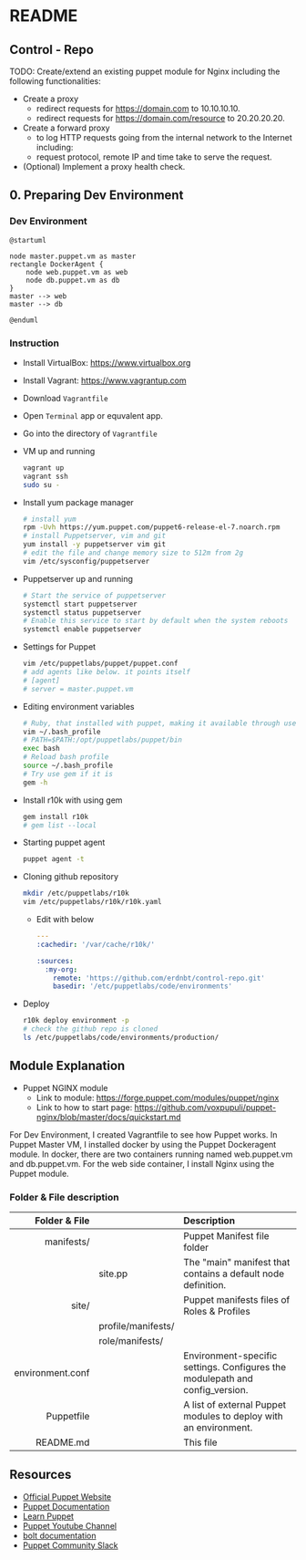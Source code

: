 # README

## Control - Repo

TODO: Create/extend an existing puppet module for Nginx including the following functionalities:

- Create a proxy
  - redirect requests for https://domain.com to 10.10.10.10.
  - redirect requests for https://domain.com/resource to 20.20.20.20.
- Create a forward proxy
  - to log HTTP requests going from the internal network to the Internet including:
  - request protocol, remote IP and time take to serve the request.
- (Optional) Implement a proxy health check.

## 0. Preparing Dev Environment

### Dev Environment

```plantuml
@startuml

node master.puppet.vm as master 
rectangle DockerAgent {
    node web.puppet.vm as web
    node db.puppet.vm as db
}
master --> web
master --> db

@enduml
```

### Instruction

- Install VirtualBox: https://www.virtualbox.org
- Install Vagrant: https://www.vagrantup.com
- Download `Vagrantfile`
- Open `Terminal` app or equvalent app.
- Go into the directory of `Vagrantfile`
- VM up and running

    ```bash
    vagrant up
    vagrant ssh
    sudo su -
    ```

- Install yum package manager

    ```bash
    # install yum
    rpm -Uvh https://yum.puppet.com/puppet6-release-el-7.noarch.rpm
    # install Puppetserver, vim and git
    yum install -y puppetserver vim git
    # edit the file and change memory size to 512m from 2g
    vim /etc/sysconfig/puppetserver
    ```

- Puppetserver up and running

    ```bash
    # Start the service of puppetserver
    systemctl start puppetserver
    systemctl status puppetserver
    # Enable this service to start by default when the system reboots
    systemctl enable puppetserver
    ```

- Settings for Puppet

    ```bash
    vim /etc/puppetlabs/puppet/puppet.conf
    # add agents like below. it points itself
    # [agent]
    # server = master.puppet.vm
    ```

- Editing environment variables

    ```bash
    # Ruby, that installed with puppet, making it available through users 
    vim ~/.bash_profile
    # PATH=$PATH:/opt/puppetlabs/puppet/bin
    exec bash
    # Reload bash profile
    source ~/.bash_profile
    # Try use gem if it is 
    gem -h
    ```

- Install r10k with using gem

    ```bash
    gem install r10k
    # gem list --local
    ```

- Starting puppet agent

    ```bash
    puppet agent -t
    ```

- Cloning github repository

    ```bash
    mkdir /etc/puppetlabs/r10k
    vim /etc/puppetlabs/r10k/r10k.yaml
    ```
    
    - Edit with below

        ```yaml
        ---
        :cachedir: '/var/cache/r10k/'
        
        :sources:
          :my-org:
            remote: 'https://github.com/erdnbt/control-repo.git'
            basedir: '/etc/puppetlabs/code/environments'
        ```

- Deploy

    ```bash
    r10k deploy environment -p
    # check the github repo is cloned
    ls /etc/puppetlabs/code/environments/production/
    ```

## Module Explanation

- Puppet NGINX module
    - Link to module: https://forge.puppet.com/modules/puppet/nginx
    - Link to how to start page: https://github.com/voxpupuli/puppet-nginx/blob/master/docs/quickstart.md

For Dev Environment, I created Vagrantfile to see how Puppet works. In Puppet Master VM, I installed docker by using the Puppet Dockeragent module. In docker, there are two containers running named web.puppet.vm and db.puppet.vm. For the web side container, I install Nginx using the Puppet module.

### Folder & File description

| Folder & File | | Description |
| --: | :-- | :-- |
| manifests/ |  | Puppet Manifest file folder |
|  | site.pp | The "main" manifest that contains a default node definition. |
| site/ |  | Puppet manifests files of Roles & Profiles |
|  | profile/manifests/ | |
|  | role/manifests/ | |
| environment.conf |  | Environment-specific settings. Configures the modulepath and config_version. |
| Puppetfile |  | A list of external Puppet modules to deploy with an environment.  |
| README.md |  | This file |

## Resources

- [Official Puppet Website](https://puppet.com)
- [Puppet Documentation](https://puppet.com/docs/)
- [Learn Puppet](https://learn.puppet.com)
- [Puppet Youtube Channel](https://www.youtube.com/c/Puppet-Inc)
- [bolt documentation](https://puppet.com/docs/bolt/latest/bolt.html)
- [Puppet Community Slack](http://puppetcommunity.slack.com)

